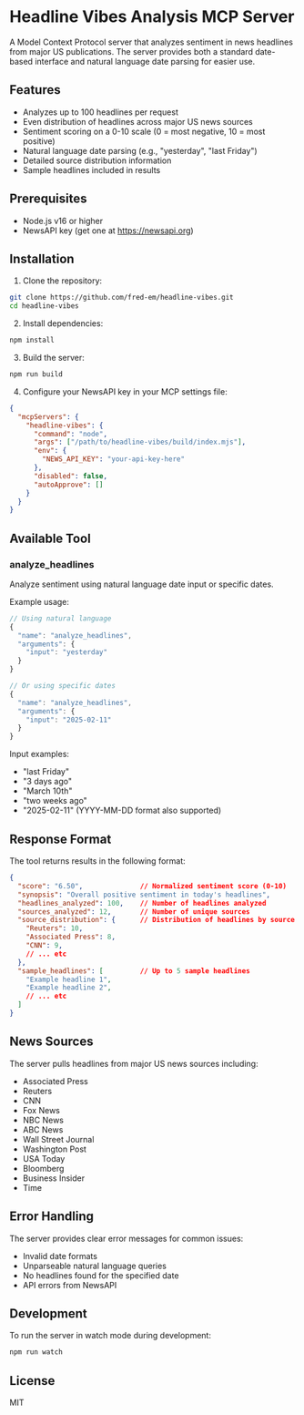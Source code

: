 # Headline Vibes Analysis MCP Server

A Model Context Protocol server that analyzes sentiment in news headlines from major US publications. The server provides both a standard date-based interface and natural language date parsing for easier use.

## Features

- Analyzes up to 100 headlines per request
- Even distribution of headlines across major US news sources
- Sentiment scoring on a 0-10 scale (0 = most negative, 10 = most positive)
- Natural language date parsing (e.g., "yesterday", "last Friday")
- Detailed source distribution information
- Sample headlines included in results

## Prerequisites

- Node.js v16 or higher
- NewsAPI key (get one at https://newsapi.org)

## Installation

1. Clone the repository:
```bash
git clone https://github.com/fred-em/headline-vibes.git
cd headline-vibes
```

2. Install dependencies:
```bash
npm install
```

3. Build the server:
```bash
npm run build
```

4. Configure your NewsAPI key in your MCP settings file:
```json
{
  "mcpServers": {
    "headline-vibes": {
      "command": "node",
      "args": ["/path/to/headline-vibes/build/index.mjs"],
      "env": {
        "NEWS_API_KEY": "your-api-key-here"
      },
      "disabled": false,
      "autoApprove": []
    }
  }
}
```

## Available Tool

### analyze_headlines
Analyze sentiment using natural language date input or specific dates.

Example usage:
```typescript
// Using natural language
{
  "name": "analyze_headlines",
  "arguments": {
    "input": "yesterday"
  }
}

// Or using specific dates
{
  "name": "analyze_headlines",
  "arguments": {
    "input": "2025-02-11"
  }
}
```

Input examples:
- "last Friday"
- "3 days ago"
- "March 10th"
- "two weeks ago"
- "2025-02-11" (YYYY-MM-DD format also supported)

## Response Format

The tool returns results in the following format:
```json
{
  "score": "6.50",              // Normalized sentiment score (0-10)
  "synopsis": "Overall positive sentiment in today's headlines",
  "headlines_analyzed": 100,    // Number of headlines analyzed
  "sources_analyzed": 12,       // Number of unique sources
  "source_distribution": {      // Distribution of headlines by source
    "Reuters": 10,
    "Associated Press": 8,
    "CNN": 9,
    // ... etc
  },
  "sample_headlines": [         // Up to 5 sample headlines
    "Example headline 1",
    "Example headline 2",
    // ... etc
  ]
}
```

## News Sources

The server pulls headlines from major US news sources including:
- Associated Press
- Reuters
- CNN
- Fox News
- NBC News
- ABC News
- Wall Street Journal
- Washington Post
- USA Today
- Bloomberg
- Business Insider
- Time

## Error Handling

The server provides clear error messages for common issues:
- Invalid date formats
- Unparseable natural language queries
- No headlines found for the specified date
- API errors from NewsAPI

## Development

To run the server in watch mode during development:
```bash
npm run watch
```

## License

MIT
